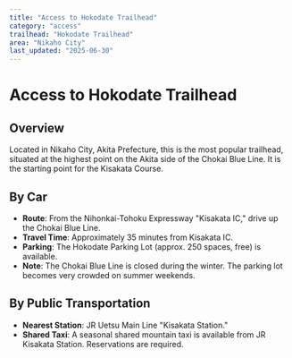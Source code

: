 ```yaml
---
title: "Access to Hokodate Trailhead"
category: "access"
trailhead: "Hokodate Trailhead"
area: "Nikaho City"
last_updated: "2025-06-30"
---
```


# Access to Hokodate Trailhead

## Overview
Located in Nikaho City, Akita Prefecture, this is the most popular trailhead, situated at the highest point on the Akita side of the Chokai Blue Line. It is the starting point for the Kisakata Course.

## By Car
- **Route**: From the Nihonkai-Tohoku Expressway "Kisakata IC," drive up the Chokai Blue Line.
- **Travel Time**: Approximately 35 minutes from Kisakata IC.
- **Parking**: The Hokodate Parking Lot (approx. 250 spaces, free) is available.
- **Note**: The Chokai Blue Line is closed during the winter. The parking lot becomes very crowded on summer weekends.

## By Public Transportation
- **Nearest Station**: JR Uetsu Main Line "Kisakata Station."
- **Shared Taxi**: A seasonal shared mountain taxi is available from JR Kisakata Station. Reservations are required.
